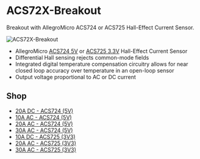 # ACS72X-Breakout
Breakout with AllegroMicro ACS724 or ACS725 Hall-Effect Current Sensor.

![ACS72X-Breakout](https://github.com/watterott/ACS72X-Breakout/raw/master/hardware/ACS72X-Breakout_v10.jpg)

* AllegroMicro [ACS724 5V](https://www.allegromicro.com/en/Products/Current-Sensor-ICs/Zero-To-Fifty-Amp-Integrated-Conductor-Sensor-ICs/ACS724.aspx) or [ACS725 3.3V](https://www.allegromicro.com/en/Products/Current-Sensor-ICs/Zero-To-Fifty-Amp-Integrated-Conductor-Sensor-ICs/ACS725.aspx) Hall-Effect Current Sensor
* Differential Hall sensing rejects common-mode fields
* Integrated digital temperature compensation circuitry allows for near closed loop accuracy over temperature in an open-loop sensor
* Output voltage proportional to AC or DC current


## Shop
* [20A DC - ACS724 (5V)](http://www.watterott.com/en/ACS724-Current-Sensor-Breakout-20A-DC)
* [10A AC - ACS724 (5V)](http://www.watterott.com/en/ACS724-Current-Sensor-Breakout-10A-AC)
* [20A AC - ACS724 (5V)](http://www.watterott.com/en/ACS724-Current-Sensor-Breakout-20A-AC)
* [30A AC - ACS724 (5V)](http://www.watterott.com/en/ACS724-Current-Sensor-Breakout-30A-AC)
* [10A DC - ACS725 (3V3)](http://www.watterott.com/en/ACS725-Current-Sensor-Breakout-10A-DC)
* [20A AC - ACS725 (3V3)](http://www.watterott.com/en/ACS725-Current-Sensor-Breakout-20A-AC)
* [30A AC - ACS725 (3V3)](http://www.watterott.com/en/ACS725-Current-Sensor-Breakout-30A-AC)
